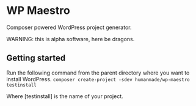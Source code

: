 WP Maestro
==========

Composer powered WordPress project generator.

WARNING: this is alpha software, here be dragons.

Getting started
---------------

Run the following command from the parent directory where you want to install WordPress.
`composer create-project -sdev humanmade/wp-maestro testinstall`

Where [testinstall] is the name of your project.